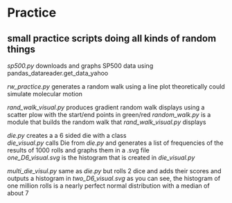 # Practice
## small practice scripts doing all kinds of random things


*sp500.py* downloads and graphs SP500 data using pandas_datareader.get_data_yahoo

*rw_practice.py* generates a random walk using a line plot theoretically could simulate molecular motion

*rand_walk_visual.py* produces gradient random walk displays using a scatter plow with the start/end points in green/red 
    *random_walk.py* is a module that builds the random walk that *rand_walk_visual.py* displays

*die.py* creates a a 6 sided die with a class  
*die_visual.py* calls Die from *die.py* and generates a list of frequencies of the results of 1000 rolls and graphs them in a .svg file   
   *one_D6_visual.svg* is the histogram that is created in *die_visual.py* 

*multi_die_visul.py* same as *die.py* but rolls 2 dice and adds their scores and outputs a histogram in *two_D6_visual.svg* as you can see, the histogram of one million rolls is a nearly perfect normal distribution with a median of about 7

